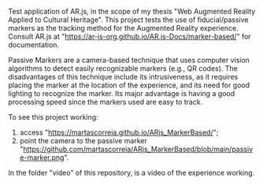 Test application of AR.js, in the scope of my thesis "Web Augmented Reality Applied to Cultural Heritage".
This project tests the use of fiducial/passive markers as the tracking method for the Augmented Reality experience. Consult AR.js at "https://ar-js-org.github.io/AR.js-Docs/marker-based/" for documentation.

Passive Markers are a camera-based technique that uses computer vision algorithms to detect easily recognizable markers (e.g., QR codes). The disadvantages of this technique include its intrusiveness, as it requires placing the marker at the location of the experience, and its need for good lighting to recognize the marker. Its major advantage is having a good processing speed since the markers used are easy to track.

To see this project working:
  1. access "https://martascorreia.github.io/ARjs_MarkerBased/";
  2. point the camera to the passive marker "https://github.com/martascorreia/ARjs_MarkerBased/blob/main/passive-marker.png".
     
In the folder "video" of this repository, is a video of the experience working.
